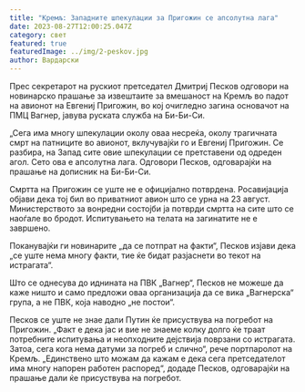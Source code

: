 ```yaml
---
title: "Кремљ: Западните шпекулации за Пригожин се апсолутна лага"
date: 2023-08-27T12:00:25.047Z
category: свет
featured: true
featuredImage: ../img/2-peskov.jpg
author: Вардарски
---
```

Прес секретарот на рускиот претседател Дмитриј Песков одговори на новинарско прашање за извештаите за вмешаност на Кремљ во падот на авионот на Евгениј Пригожин, во кој очигледно загина основачот на ПМЦ Вагнер, јавува руската служба на Би-Би-Си.

„Сега има многу шпекулации околу оваа несреќа, околу трагичната смрт на патниците во авионот, вклучувајќи го и Евгениј Пригожин. Се разбира, на Запад сите овие шпекулации се претставени од одреден агол. Сето ова е апсолутна лага. Одговори Песков, одговарајќи на прашање на дописник на Би-Би-Си.

Смртта на Пригожин се уште не е официјално потврдена. Росавијација објави дека тој бил во приватниот авион што се урна на 23 август. Министерството за вонредни состојби ја потврди смртта на сите што се наоѓале во бродот. Испитувањето на телата на загинатите не е завршено.

Поканувајќи ги новинарите „да се потпрат на факти“, Песков изјави дека „се уште нема многу факти, тие ќе бидат разјаснети во текот на истрагата“.

Што се однесува до иднината на ПВК „Вагнер“, Песков не можеше да каже ништо и само предложи оваа организација да се вика „Вагнерска“ група, а не ПВК, која наводно „не постои“.

Песков се уште не знае дали Путин ќе присуствува на погребот на Пригожин. „Факт е дека јас и вие не знаеме колку долго ќе траат потребните испитувања и неопходните дејствија поврзани со истрагата. Затоа, сега кога нема датуми за погреб и слично“, рече портпаролот на Кремљ. „Единствено што можам да кажам е дека сега претседателот има многу напорен работен распоред“, додаде Песков, одговарајќи на прашање дали ќе присуствува на погребот.